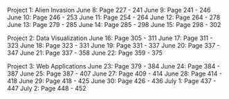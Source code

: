 Project 1: Alien Invasion
June 8: Page 227 - 241
June 9: Page 241 - 246
June 10: Page 246 - 253
June 11: Page 254 - 264
June 12: Page 264 - 278
June 13: Page 279 - 285
June 14: Page 285 - 298
June 15: Page 298 - 302

Project 2: Data Visualization
June 16: Page 305 - 311
June 17: Page 311 - 323
June 18: Page 323 - 331
June 19: Page 331 - 337
June 20: Page 337 - 347
June 21: Page 337 - 358
June 22: Page 359 - 375

Project 3: Web Applications
June 23: Page 379 - 384
June 24: Page 384 - 387
June 25: Page 387 - 407
June 27: Page 409 - 414
June 28: Page 414 - 418
June 29: Page 418 - 425
June 30: Page 426 - 436
July 1:  Page 437 - 447
July 2:  Page 448 - 452